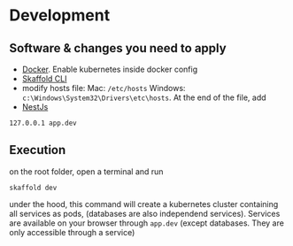 # Development

## Software & changes you need to apply

- [Docker](https://www.docker.com/products/docker-desktop/). Enable kubernetes inside docker config
- [Skaffold CLI](https://skaffold.dev/)
- modify hosts file: Mac: `/etc/hosts` Windows: `c:\Windows\System32\Drivers\etc\hosts`. At the end of the file, add
- [NestJs](https://nestjs.com/)

```
127.0.0.1 app.dev
```

## Execution

on the root folder, open a terminal and run

```
skaffold dev
```

under the hood, this command will create a kubernetes cluster containing all services as pods, (databases are also independend services). Services are available on your browser through `app.dev` (except databases. They are only accessible through a service)
